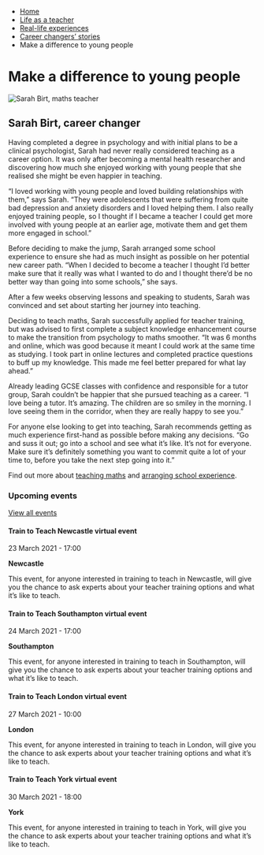 *   [Home](/)
*   [Life as a teacher](/life-as-a-teacher)
*   [Real-life experiences](/life-as-a-teacher/real-life-experiences)
*   [Career changers’ stories](/life-as-a-teacher/real-life-experiences/career-changer-stories)
*   Make a difference to young people

Make a difference to young people
=================================

<img alt="Sarah Birt, maths teacher" src="https://getintoteaching.education.gov.uk/sites/default/files/case\_study/Sarah\_Birt294x294.jpg"></img>

Sarah Birt, career changer
--------------------------

Having completed a degree in psychology and with initial plans to be a clinical psychologist, Sarah had never really considered teaching as a career option. It was only after becoming a mental health researcher and discovering how much she enjoyed working with young people that she realised she might be even happier in teaching.

“I loved working with young people and loved building relationships with them,” says Sarah. “They were adolescents that were suffering from quite bad depression and anxiety disorders and I loved helping them. I also really enjoyed training people, so I thought if I became a teacher I could get more involved with young people at an earlier age, motivate them and get them more engaged in school.”

Before deciding to make the jump, Sarah arranged some school experience to ensure she had as much insight as possible on her potential new career path. “When I decided to become a teacher I thought I’d better make sure that it really was what I wanted to do and I thought there’d be no better way than going into some schools,” she says.

After a few weeks observing lessons and speaking to students, Sarah was convinced and set about starting her journey into teaching.

Deciding to teach maths, Sarah successfully applied for teacher training, but was advised to first complete a subject knowledge enhancement course to make the transition from psychology to maths smoother. “It was 6 months and online, which was good because it meant I could work at the same time as studying. I took part in online lectures and completed practice questions to buff up my knowledge. This made me feel better prepared for what lay ahead.”

Already leading GCSE classes with confidence and responsible for a tutor group, Sarah couldn’t be happier that she pursued teaching as a career. “I love being a tutor. It’s amazing. The children are so smiley in the morning. I love seeing them in the corridor, when they are really happy to see you.”

For anyone else looking to get into teaching, Sarah recommends getting as much experience first-hand as possible before making any decisions. “Go and suss it out; go into a school and see what it’s like. It’s not for everyone. Make sure it’s definitely something you want to commit quite a lot of your time to, before you take the next step going into it.”

Find out more about [teaching maths](/node/280 "Find out more about training to teach maths") and [arranging school experience](/node/299 "Find out more about school experience").

### Upcoming events

[View all events](/teaching-events)

[](/teaching-events/train-to-teach-events/train-to-teach-newcastle-virtual-event-230321)

#### Train to Teach Newcastle virtual event

23 March 2021 - 17:00

**Newcastle**

This event, for anyone interested in training to teach in Newcastle, will give you the chance to ask experts about your teacher training options and what it’s like to teach.

[](/teaching-events/train-to-teach-events/train-to-teach-southampton-virtual-event-240321)

#### Train to Teach Southampton virtual event

24 March 2021 - 17:00

**Southampton**

This event, for anyone interested in training to teach in Southampton, will give you the chance to ask experts about your teacher training options and what it’s like to teach.

[](/teaching-events/train-to-teach-events/train-to-teach-london-virtual-event-270321)

#### Train to Teach London virtual event

27 March 2021 - 10:00

**London**

This event, for anyone interested in training to teach in London, will give you the chance to ask experts about your teacher training options and what it’s like to teach.

[](/teaching-events/train-to-teach-events/train-to-teach-york-virtual-event-300321)

#### Train to Teach York virtual event

30 March 2021 - 18:00

**York**

This event, for anyone interested in training to teach in York, will give you the chance to ask experts about your teacher training options and what it’s like to teach.